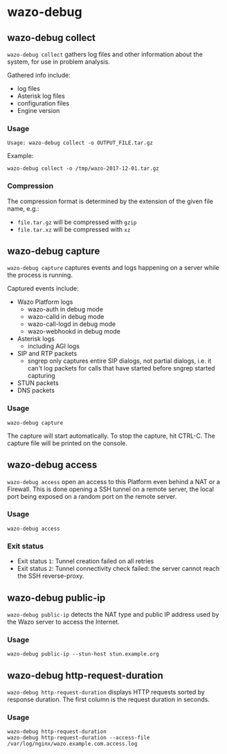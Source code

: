 # wazo-debug

## wazo-debug collect

`wazo-debug collect` gathers log files and other information about the system,
for use in problem analysis.

Gathered info include:

- log files
- Asterisk log files
- configuration files
- Engine version

### Usage

```
Usage: wazo-debug collect -o OUTPUT_FILE.tar.gz
```

Example:

```
wazo-debug collect -o /tmp/wazo-2017-12-01.tar.gz
```

### Compression

The compression format is determined by the extension of the given file name, e.g.:

- `file.tar.gz` will be compressed with `gzip`
- `file.tar.xz` will be compressed with `xz`

## wazo-debug capture

`wazo-debug capture` captures events and logs happening on a server while the
process is running.

Captured events include:

- Wazo Platform logs
  - wazo-auth in debug mode
  - wazo-calld in debug mode
  - wazo-call-logd in debug mode
  - wazo-webhookd in debug mode
- Asterisk logs
  - including AGI logs
- SIP and RTP packets
  - sngrep only captures entire SIP dialogs, not partial dialogs, i.e. it can't
    log packets for calls that have started before sngrep started capturing
- STUN packets
- DNS packets

### Usage

```
wazo-debug capture
```

The capture will start automatically. To stop the capture, hit CTRL-C. The
capture file will be printed on the console.

## wazo-debug access

`wazo-debug access` open an access to this Platform even behind a NAT or a Firewall. This is done opening a SSH tunnel on a remote server, the local port being exposed on a random port on the remote server.

### Usage

```
wazo-debug access
```

### Exit status

* Exit status `1`: Tunnel creation failed on all retries
* Exit status `2`: Tunnel connectivity check failed: the server cannot reach the SSH reverse-proxy.

## wazo-debug public-ip

`wazo-debug public-ip` detects the NAT type and public IP address used by the Wazo server to access the Internet.

### Usage

```
wazo-debug public-ip --stun-host stun.example.org
```

## wazo-debug http-request-duration

`wazo-debug http-request-duration` displays HTTP requests sorted by response duration. The first column is the request duration in seconds.

### Usage

```
wazo-debug http-request-duration
wazo-debug http-request-duration --access-file /var/log/nginx/wazo.example.com.access.log
```
